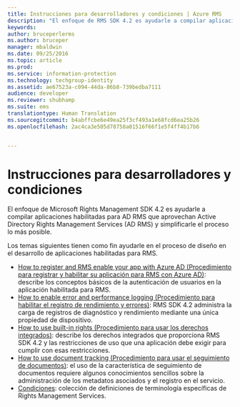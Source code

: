 ```yaml
---
title: Instrucciones para desarrolladores y condiciones | Azure RMS
description: "El enfoque de RMS SDK 4.2 es ayudarle a compilar aplicaciones habilitadas para AD RMS que aprovechan la protección de la información de AD RMS y simplificarle el proceso lo más posible."
keywords: 
author: bruceperlerms
ms.author: bruceper
manager: mbaldwin
ms.date: 09/25/2016
ms.topic: article
ms.prod: 
ms.service: information-protection
ms.technology: techgroup-identity
ms.assetid: ae67523a-c094-44da-86b8-739bedba7111
audience: developer
ms.reviewer: shubhamp
ms.suite: ems
translationtype: Human Translation
ms.sourcegitcommit: b4abffcbe6e49ea25f3cf493a1e68fcd6ea25b26
ms.openlocfilehash: 2ac4ca3e505d78758a01516f66f1e5f4ff4b17b6


---
```


# <a name="developer-guidance-and-terms"></a>Instrucciones para desarrolladores y condiciones
El enfoque de Microsoft Rights Management SDK 4.2 es ayudarle a compilar aplicaciones habilitadas para AD RMS que aprovechan Active Directory Rights Management Services (AD RMS) y simplificarle el proceso lo más posible.

Los temas siguientes tienen como fin ayudarle en el proceso de diseño en el desarrollo de aplicaciones habilitadas para RMS.

- [How to register and RMS enable your app with Azure AD (Procedimiento para registrar y habilitar su aplicación para RMS con Azure AD)](authentication-integration.md): describe los conceptos básicos de la autenticación de usuarios en la aplicación habilitada para RMS.
- [How to enable error and performance logging (Procedimiento para habilitar el registro de rendimiento y errores)](enabling-logging.md): RMS SDK 4.2 administra la carga de registros de diagnóstico y rendimiento mediante una única propiedad de dispositivo.
- [How to use built-in rights (Procedimiento para usar los derechos integrados)](built-in-rights-usage-restriction-reference.md): describe los derechos integrados que proporciona RMS SDK 4.2 y las restricciones de uso que una aplicación debe exigir para cumplir con esas restricciones.
- [How to use document tracking (Procedimiento para usar el seguimiento de documentos)](how-to-use-document-tracking.md): el uso de la característica de seguimiento de documentos requiere algunos conocimientos sencillos sobre la administración de los metadatos asociados y el registro en el servicio.
- [Condiciones](terms.md): colección de definiciones de terminología específicas de Rights Management Services.

 

 

 



<!--HONumber=Sep16_HO5-->


